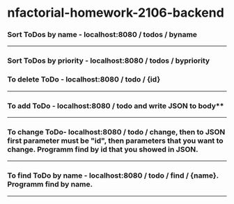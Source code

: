 # nfactorial-homework-2106-backend

### Sort ToDos by name - localhost:8080 / todos / byname

---

### Sort ToDos by priority - localhost:8080 / todos / bypriority

### To delete ToDo - localhost:8080 / todo / {id}

---

### To add ToDo - localhost:8080 / todo and write JSON to body**

---

### To change ToDo- localhost:8080 / todo / change, then to JSON first parameter must be "id", then parameters that you want to change. Programm find by id that you showed in JSON.

---

### To find ToDo by name - localhost:8080 / todo / find / {name}. Programm find by name.

---
